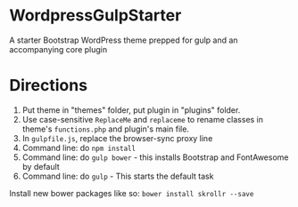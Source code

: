 WordpressGulpStarter
====================

A starter Bootstrap WordPress theme prepped for gulp and an accompanying core plugin

Directions
====================

1. Put theme in "themes" folder, put plugin in "plugins" folder.
2. Use case-sensitive `ReplaceMe` and `replaceme` to rename classes in theme's `functions.php` and plugin's main file.
3. In `gulpfile.js`, replace the browser-sync proxy line
4. Command line: do `npm install`
5. Command line: do `gulp bower` - this installs Bootstrap and FontAwesome by default
6. Command line: do `gulp` - This starts the default task

Install new bower packages like so:
`bower install skrollr --save`
